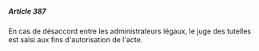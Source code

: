 ##### Article 387

En cas de désaccord entre les administrateurs légaux, le juge des tutelles est saisi aux fins d'autorisation de l'acte.


